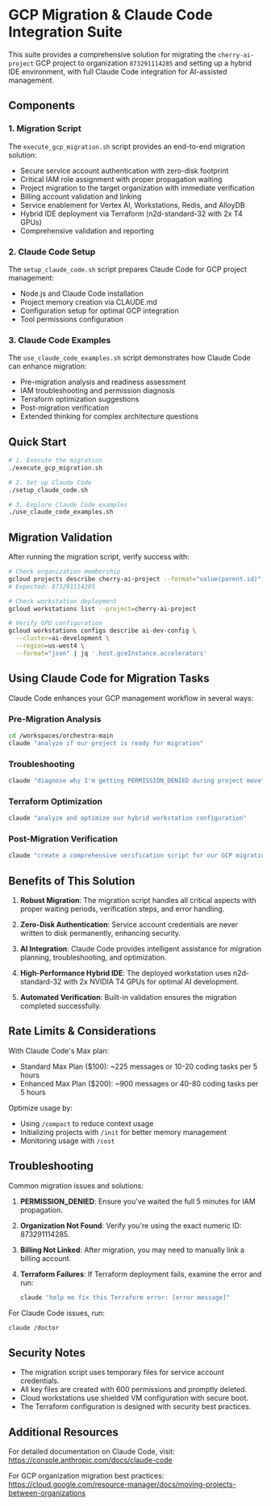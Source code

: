 # GCP Migration & Claude Code Integration Suite

This suite provides a comprehensive solution for migrating the `cherry-ai-project` GCP project to organization `873291114285` and setting up a hybrid IDE environment, with full Claude Code integration for AI-assisted management.

## Components

### 1. Migration Script

The `execute_gcp_migration.sh` script provides an end-to-end migration solution:

- Secure service account authentication with zero-disk footprint
- Critical IAM role assignment with proper propagation waiting
- Project migration to the target organization with immediate verification
- Billing account validation and linking
- Service enablement for Vertex AI, Workstations, Redis, and AlloyDB
- Hybrid IDE deployment via Terraform (n2d-standard-32 with 2x T4 GPUs)
- Comprehensive validation and reporting

### 2. Claude Code Setup

The `setup_claude_code.sh` script prepares Claude Code for GCP project management:

- Node.js and Claude Code installation
- Project memory creation via CLAUDE.md
- Configuration setup for optimal GCP integration
- Tool permissions configuration

### 3. Claude Code Examples

The `use_claude_code_examples.sh` script demonstrates how Claude Code can enhance migration:

- Pre-migration analysis and readiness assessment
- IAM troubleshooting and permission diagnosis
- Terraform optimization suggestions
- Post-migration verification
- Extended thinking for complex architecture questions

## Quick Start

```bash
# 1. Execute the migration
./execute_gcp_migration.sh

# 2. Set up Claude Code
./setup_claude_code.sh

# 3. Explore Claude Code examples
./use_claude_code_examples.sh
```

## Migration Validation

After running the migration script, verify success with:

```bash
# Check organization membership
gcloud projects describe cherry-ai-project --format="value(parent.id)"
# Expected: 873291114285

# Check workstation deployment
gcloud workstations list --project=cherry-ai-project

# Verify GPU configuration
gcloud workstations configs describe ai-dev-config \
  --cluster=ai-development \
  --region=us-west4 \
  --format="json" | jq '.host.gceInstance.accelerators'
```

## Using Claude Code for Migration Tasks

Claude Code enhances your GCP management workflow in several ways:

### Pre-Migration Analysis

```bash
cd /workspaces/orchestra-main
claude "analyze if our project is ready for migration"
```

### Troubleshooting

```bash
claude "diagnose why I'm getting PERMISSION_DENIED during project move"
```

### Terraform Optimization

```bash
claude "analyze and optimize our hybrid workstation configuration"
```

### Post-Migration Verification

```bash
claude "create a comprehensive verification script for our GCP migration"
```

## Benefits of This Solution

1. **Robust Migration**: The migration script handles all critical aspects with proper waiting periods, verification steps, and error handling.

2. **Zero-Disk Authentication**: Service account credentials are never written to disk permanently, enhancing security.

3. **AI Integration**: Claude Code provides intelligent assistance for migration planning, troubleshooting, and optimization.

4. **High-Performance Hybrid IDE**: The deployed workstation uses n2d-standard-32 with 2x NVIDIA T4 GPUs for optimal AI development.

5. **Automated Verification**: Built-in validation ensures the migration completed successfully.

## Rate Limits & Considerations

With Claude Code's Max plan:

- Standard Max Plan ($100): ~225 messages or 10-20 coding tasks per 5 hours
- Enhanced Max Plan ($200): ~900 messages or 40-80 coding tasks per 5 hours

Optimize usage by:
- Using `/compact` to reduce context usage
- Initializing projects with `/init` for better memory management
- Monitoring usage with `/cost`

## Troubleshooting

Common migration issues and solutions:

1. **PERMISSION_DENIED**: Ensure you've waited the full 5 minutes for IAM propagation.

2. **Organization Not Found**: Verify you're using the exact numeric ID: 873291114285.

3. **Billing Not Linked**: After migration, you may need to manually link a billing account.

4. **Terraform Failures**: If Terraform deployment fails, examine the error and run:
   ```bash
   claude "help me fix this Terraform error: [error message]"
   ```

For Claude Code issues, run:
```bash
claude /doctor
```

## Security Notes

- The migration script uses temporary files for service account credentials.
- All key files are created with 600 permissions and promptly deleted.
- Cloud workstations use shielded VM configuration with secure boot.
- The Terraform configuration is designed with security best practices.

## Additional Resources

For detailed documentation on Claude Code, visit:
https://console.anthropic.com/docs/claude-code

For GCP organization migration best practices:
https://cloud.google.com/resource-manager/docs/moving-projects-between-organizations
